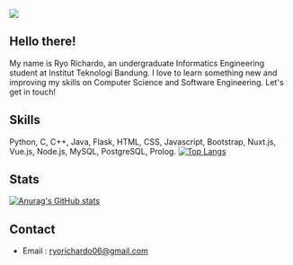 ![](https://komarev.com/ghpvc/?username=ryorichardo&color=brightgreen)

## Hello there!
My name is Ryo Richardo, an undergraduate Informatics Engineering student at Institut Teknologi Bandung. I love to learn something new and improving my skills on Computer Science and Software Engineering. Let's get in touch! 

## Skills
Python, C, C++, Java, Flask, HTML, CSS, Javascript, Bootstrap, Nuxt.js, Vue.js, Node.js, MySQL, PostgreSQL, Prolog.
[![Top Langs](https://github-readme-stats.vercel.app/api/top-langs/?username=ryorichardo&layout=compact&theme=tokyonight)](https://github.com/anuraghazra/github-readme-stats)

## Stats
[![Anurag's GitHub stats](https://github-readme-stats.vercel.app/api?username=ryorichardo&show_icons=true&theme=tokyonight)](https://github.com/anuraghazra/github-readme-stats)

## Contact
* Email : ryorichardo06@gmail.com

